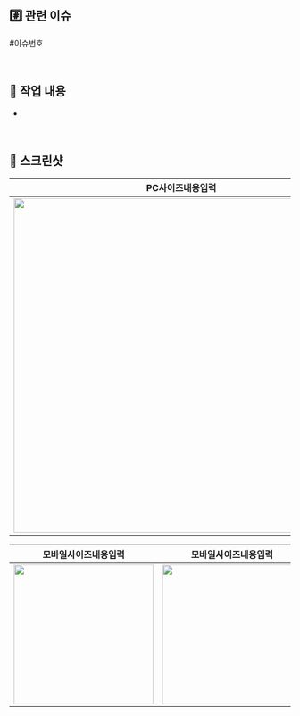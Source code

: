 ## #️⃣ 관련 이슈

#이슈번호

<br>

## 📝 작업 내용

-

<br>

## 📸 스크린샷

|     PC사이즈내용입력     |
| :----------------------: |
| <img width='600' src=''> |

|   모바일사이즈내용입력   |   모바일사이즈내용입력   |
| :----------------------: | :----------------------: |
| <img width='250' src=''> | <img width='250' src=''> |

<br>

